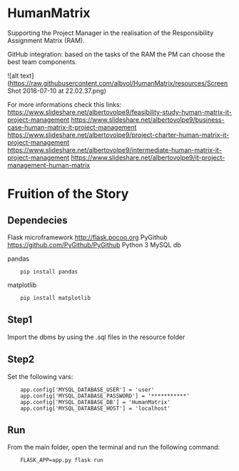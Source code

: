 # HumanMatrix
Supporting the Project Manager in the realisation of the Responsibility Assignment Matrix (RAM).

GitHub integration: based on the tasks of the RAM the PM can choose the best team components.

![alt text](https://raw.githubusercontent.com/albvol/HumanMatrix/resources/Screen Shot 2018-07-10 at 22.02.37.png)

For more informations check this links:
https://www.slideshare.net/albertovolpe9/feasibility-study-human-matrix-it-project-management 
https://www.slideshare.net/albertovolpe9/business-case-human-matrix-it-project-management 
https://www.slideshare.net/albertovolpe9/project-charter-human-matrix-it-project-management 
https://www.slideshare.net/albertovolpe9/intermediate-human-matrix-it-project-management 
https://www.slideshare.net/albertovolpe9/it-project-management-human-matrix

# Fruition of the Story 

## Dependecies
Flask microframework http://flask.pocoo.org
PyGithub https://github.com/PyGithub/PyGithub
Python 3
MySQL db

pandas
``` 
    pip install pandas
``` 

matplotlib
``` 
    pip install matplotlib
``` 

## Step1
Import the dbms by using the .sql files in the resource folder

## Step2
Set the following vars:
``` 
    app.config['MYSQL_DATABASE_USER'] = 'user'
    app.config['MYSQL_DATABASE_PASSWORD'] = '***********'
    app.config['MYSQL_DATABASE_DB'] = 'HumanMatrix'
    app.config['MYSQL_DATABASE_HOST'] = 'localhost'
``` 

## Run
From the main folder, open the terminal and run the following command:
``` 
    FLASK_APP=app.py flask run
    
``` 
